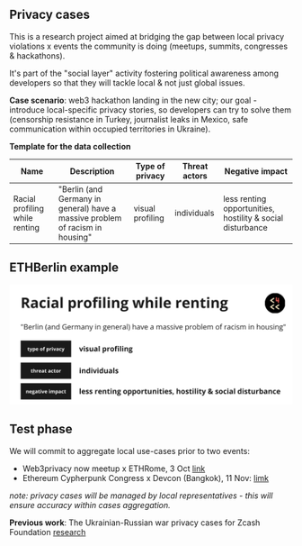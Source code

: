 ## Privacy cases

This is a research project aimed at bridging the gap between local privacy violations x events the community is doing (meetups, summits, congresses & hackathons).

It's part of the "social layer" activity fostering political awareness among developers so that they will tackle local & not just global issues.

**Case scenario**: web3 hackathon landing in the new city; our goal - introduce local-specific privacy stories, so developers can try to solve them (censorship resistance in Turkey, journalist leaks in Mexico, safe communication within occupied territories in Ukraine). 

**Template for the data collection**

| Name  | Description | Type of privacy | Threat actors | Negative impact |
| ------------- | ------------- |------------- |------------- | ------------- | 
| Racial profiling while renting | "Berlin (and Germany in general) have a massive problem of racism in housing" | visual profiling | individuals | less renting opportunities, hostility & social disturbance | 

## **ETHBerlin example**

![alt text](https://github.com/web3privacy/privacycases/blob/main/src/privacycases%20example.png?raw=true)

## Test phase
We will commit to aggregate local use-cases prior to two events:
- Web3privacy now meetup x ETHRome, 3 Oct [link](https://lu.ma/w3pn-meetup-rome1)
- Ethereum Cypherpunk Congress x Devcon (Bangkok), 11 Nov: [limk](http://congress.web3privacy.info)

_note: privacy cases will be managed by local representatives - this will ensure accuracy within cases aggregation._

**Previous work**: The Ukrainian-Russian war privacy cases for Zcash Foundation [research](https://forum.zcashcommunity.com/t/privacy-services-from-zcash-to-status-usage-within-the-ukrainian-russian-war-research/43940/11?u=aquietinvestor)
